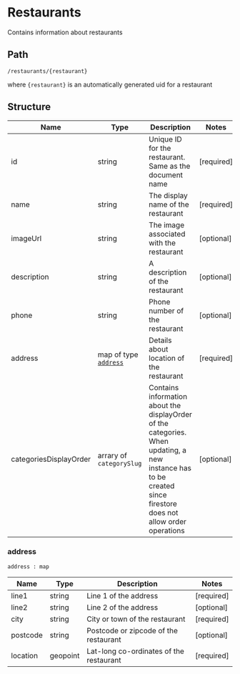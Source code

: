 # Restaurants
Contains information about restaurants
## Path
`/restaurants/{restaurant}`

where `{restaurant}` is an automatically generated uid for a restaurant


## Structure

| Name | Type | Description | Notes
--- |---|------|--
id|string|Unique ID for the restaurant. Same as the document name | [required]
name| string | The display name of the restaurant | [required]
imageUrl | string | The image associated with the restaurant | [optional]
description | string | A description of the restaurant | [optional]
phone | string | Phone number of the restaurant | [optional]
address | map of type [`address`](#restaurants-structure--address) | Details about location of the restaurant | [required]
categoriesDisplayOrder | arrary of `categorySlug` | Contains information about the displayOrder of the categories. When updating, a new instance has to be created since firestore does not allow order operations | [optional]



### address
`address : map`

| Name | Type | Description | Notes
--- |---|------|--
line1 | string | Line 1 of the address | [required]
line2 | string | Line 2 of the address | [optional]
city | string | City or town of the restaurant | [required]
postcode | string | Postcode or zipcode of the restaurant | [optional]
location | geopoint | Lat-long co-ordinates of the restaurant | [required]